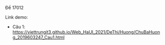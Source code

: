 Đề 17012


Link demo:
* Câu 1: https://viettrungit3.github.io/Web_HaUI_2021/DeThi/Huong/ChuBaHuong_2019603247_Cau1.html
